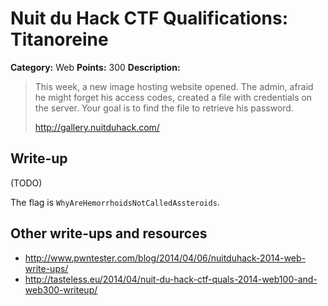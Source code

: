# Nuit du Hack CTF Qualifications: Titanoreine

**Category:** Web
**Points:** 300
**Description:**

> This week, a new image hosting website opened. The admin, afraid he might forget his access codes, created a file with credentials on the server. Your goal is to find the file to retrieve his password.
>
> <http://gallery.nuitduhack.com/>

## Write-up

(TODO)

The flag is `WhyAreHemorrhoidsNotCalledAssteroids`.

## Other write-ups and resources

* <http://www.pwntester.com/blog/2014/04/06/nuitduhack-2014-web-write-ups/>
* <http://tasteless.eu/2014/04/nuit-du-hack-ctf-quals-2014-web100-and-web300-writeup/>
